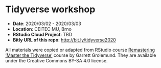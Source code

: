 # Tidyverse workshop

* **Date**: 2020/03/02 - 2020/03/03
* **Location**: CEITEC MU, Brno
* **RStudio Cloud Project**: TBD
* **Bitly URL of this repo**: http://bit.ly/tidyverse2020

All materials were copied or adapted from RStudio course [Remastering ‘Master the Tidyverse’](https://education.rstudio.com/blog/2019/09/remaster-tidyverse/)
course by Garrett Grolemund. They are available under the Creative Commons BY-SA 4.0 license.

